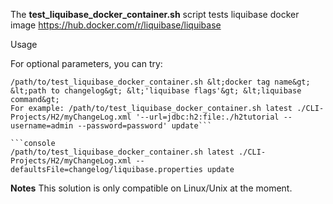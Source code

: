The **test_liquibase_docker_container.sh** script tests liquibase docker image https://hub.docker.com/r/liquibase/liquibase

Usage

For optional parameters, you can try: 
```console
/path/to/test_liquibase_docker_container.sh &lt;docker tag name&gt; &lt;path to changelog&gt; &lt;'liquibase flags'&gt; &lt;liquibase command&gt;
For example: /path/to/test_liquibase_docker_container.sh latest ./CLI-Projects/H2/myChangeLog.xml '--url=jdbc:h2:file:./h2tutorial --username=admin --password=password' update```

```console
/path/to/test_liquibase_docker_container.sh latest ./CLI-Projects/H2/myChangeLog.xml --defaultsFile=changelog/liquibase.properties update
```

**Notes**
This solution is only compatible on Linux/Unix at the moment.
